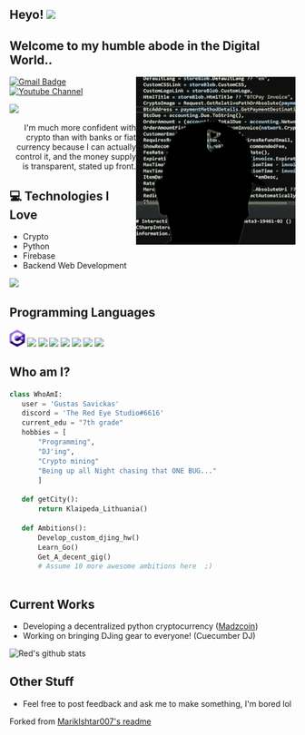 ## Heyo! <img src="https://media.giphy.com/media/hvRJCLFzcasrR4ia7z/giphy.gif" width="25px"> 

<h2>Welcome to my humble abode in the Digital World..</h2> 

<img src = 'https://github.com/the-red-eye-studio/the-red-eye-studio/blob/main/ezgif-3-6abf136038.gif' alt = 'Crypto code stuff 😎' align='right'/>

[![Gmail Badge](https://img.shields.io/badge/-theredeyestudio@gmail.com-c14438?style=flat-square&logo=Gmail&logoColor=white&link=mailto:theredeyestudio@gmail.com)](mailto:theredeyestudio@gmail.com) [![Youtube Channel](https://img.shields.io/badge/-The%20Red%20EYE%20STUDIO-c14438?style=flat-square&logo=Youtube&link=https://www.youtube.com/channel/UCietjxpksncMdOUkycv5nqA)](https://www.youtube.com/channel/UCQ1THx3YgX6tuId3VbwTbbg)
<p align="left"> <img src="https://komarev.com/ghpvc/?username=the-red-eye-studio"/> </p>

<div style="text-align: right"> I'm much more confident with crypto than with banks or fiat currency because I can actually control it, and the money supply is transparent, stated up front. </div>

## :computer: Technologies I Love
* Crypto
* Python
* Firebase
* Backend Web Development

<img src = "https://github-readme-stats.vercel.app/api/top-langs/?username=the-red-eye-studio&layout=compact&bg_color=ffffff00">

## Programming Languages 
<img src = 'https://github.com/the-red-eye-studio/the-red-eye-studio/blob/main/c--4.svg' height='30'/> <img src = 'https://stickers.wiki/static/stickers/windows95/file_176956.webp?ezimgfmt=rs:134x134/rscb1/ng:webp/ngcb1g' height='30'/>  <img src = 'https://github.com/MarikIshtar007/MarikIshtar007/blob/master/images/python2.png' height='30'/>   <img src = 'https://github.com/MarikIshtar007/MarikIshtar007/blob/master/images/html.svg' width='30'/> <img src = 'https://github.com/MarikIshtar007/MarikIshtar007/blob/master/images/js.svg' width='30'/> <img src = 'https://github.com/MarikIshtar007/MarikIshtar007/blob/master/images/php.svg' width='40'/>
 <img src = 'https://github.com/MarikIshtar007/MarikIshtar007/blob/master/images/sql.svg' width='30'/> <img src = 'https://www.cpark.in/wp-content/uploads/2021/04/arduino-4-569256.png' height='30'/>
 
 ## Who am I?
 ```python
 class WhoAmI:
 	user = 'Gustas Savickas'
	discord = 'The Red Eye Studio#6616'
	current_edu = "7th grade"
	hobbies = [
		"Programming",
		"DJ'ing",
		"Crypto mining"
		"Being up all Night chasing that ONE BUG..."
		]
	
	def getCity():
		return Klaipeda_Lithuania()
	
	def Ambitions():
		Develop_custom_djing_hw()
		Learn_Go()  
		Get_A_decent_gig()   
		# Assume 10 more awesome ambitions here  ;)  
	
 ```
 
## Current Works
 * Developing a decentralized python cryptocurrency ([Madzcoin](https://discord.gg/U9B4tUDYTk))
 * Working on bringing DJing gear to everyone! (Cuecumber DJ)
 
![Red's github stats](https://github-readme-stats.vercel.app/api?username=the-red-eye-studio&show_icons=true&bg_color=ffffff00)

## Other Stuff
  - Feel free to post feedback and ask me to make something, I'm bored lol


 



Forked from [MarikIshtar007's readme](https://github.com/MarikIshtar007/MarikIshtar007/blob/master/README.md)
